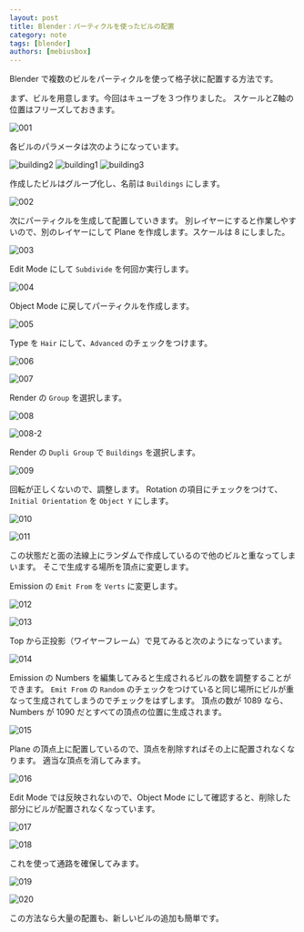 ```yaml
---
layout: post
title: Blender：パーティクルを使ったビルの配置
category: note
tags: [blender]
authors: [mebiusbox]
---
```


Blender で複数のビルをパーティクルを使って格子状に配置する方法です。

<!-- truncate -->

まず、ビルを用意します。今回はキューブを３つ作りました。
スケールとZ軸の位置はフリーズしておきます。

![001](/img/post/2016/2016-07-02-blender-building-001.png)

各ビルのパラメータは次のようになっています。

![building2](/img/post/2016/2016-07-02-blender-building-building2.png)
![building1](/img/post/2016/2016-07-02-blender-building-building1.png)
![building3](/img/post/2016/2016-07-02-blender-building-building3.png)

作成したビルはグループ化し、名前は `Buildings` にします。

![002](/img/post/2016/2016-07-02-blender-building-002.png)

次にパーティクルを生成して配置していきます。
別レイヤーにすると作業しやすいので、別のレイヤーにして Plane を作成します。スケールは 8 にしました。

![003](/img/post/2016/2016-07-02-blender-building-003.png)

Edit Mode にして `Subdivide` を何回か実行します。

![004](/img/post/2016/2016-07-02-blender-building-004.png)

Object Mode に戻してパーティクルを作成します。

![005](/img/post/2016/2016-07-02-blender-building-005.png)

Type を `Hair` にして、`Advanced` のチェックをつけます。

![006](/img/post/2016/2016-07-02-blender-building-006.png)

![007](/img/post/2016/2016-07-02-blender-building-007.png)

Render の `Group` を選択します。

![008](/img/post/2016/2016-07-02-blender-building-008.png)

![008-2](/img/post/2016/2016-07-02-blender-building-008_2.png)

Render の `Dupli Group` で `Buildings` を選択します。

![009](/img/post/2016/2016-07-02-blender-building-009.png)

回転が正しくないので、調整します。
Rotation の項目にチェックをつけて、`Initial Orientation` を `Object Y` にします。

![010](/img/post/2016/2016-07-02-blender-building-010.png)

![011](/img/post/2016/2016-07-02-blender-building-011.png)

この状態だと面の法線上にランダムで作成しているので他のビルと重なってしまいます。
そこで生成する場所を頂点に変更します。

Emission の `Emit From` を `Verts` に変更します。

![012](/img/post/2016/2016-07-02-blender-building-012.png)

![013](/img/post/2016/2016-07-02-blender-building-013.png)

Top から正投影（ワイヤーフレーム）で見てみると次のようになっています。

![014](/img/post/2016/2016-07-02-blender-building-014.png)

Emission の Numbers を編集してみると生成されるビルの数を調整することができます。
`Emit From` の `Random` のチェックをつけていると同じ場所にビルが重なって生成されてしまうのでチェックをはずします。
頂点の数が 1089 なら、Numbers が 1090 だとすべての頂点の位置に生成されます。

![015](/img/post/2016/2016-07-02-blender-building-015.png)

Plane の頂点上に配置しているので、頂点を削除すればその上に配置されなくなります。
適当な頂点を消してみます。

![016](/img/post/2016/2016-07-02-blender-building-016.png)

Edit Mode では反映されないので、Object Mode にして確認すると、削除した部分にビルが配置されなくなっています。

![017](/img/post/2016/2016-07-02-blender-building-017.png)

![018](/img/post/2016/2016-07-02-blender-building-018.png)

これを使って通路を確保してみます。

![019](/img/post/2016/2016-07-02-blender-building-019.png)

![020](/img/post/2016/2016-07-02-blender-building-020.png)

この方法なら大量の配置も、新しいビルの追加も簡単です。
